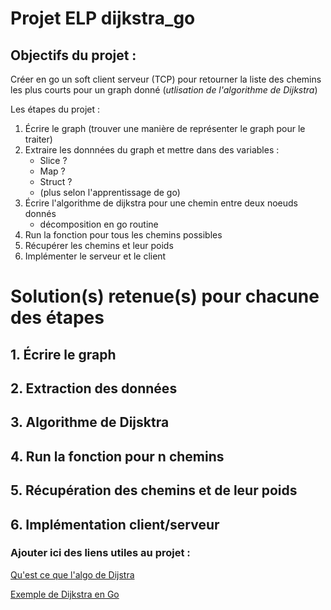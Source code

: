 # Projet ELP dijkstra_go
## Objectifs du projet :
Créer en go un soft client serveur (TCP) pour retourner la liste des chemins les plus courts pour un graph donné (*utlisation de l'algorithme de Dijkstra*)

Les étapes du projet :

1. Écrire le graph (trouver une manière de représenter le graph pour le traiter)
2. Extraire les donnnées du graph et mettre dans des variables :
	- Slice ?
	- Map ?
	- Struct ?
	- (plus selon l'apprentissage de go)
3. Écrire l'algorithme de dijkstra pour une chemin entre deux noeuds donnés
	- décomposition en go routine
4. Run la fonction pour tous les chemins possibles 
5. Récupérer les chemins et leur poids
6. Implémenter le serveur et le client


# Solution(s) retenue(s) pour chacune des étapes

## 1. Écrire le graph
## 2. Extraction des données
## 3. Algorithme de Dijsktra
## 4. Run la fonction pour n chemins
## 5. Récupération des chemins et de leur poids
## 6. Implémentation client/serveur


### Ajouter ici des liens utiles au projet :

[Qu'est ce que l'algo de Dijstra](https://www.youtube.com/watch?v=rHylCtXtdNs)

[Exemple de Dijkstra en Go](https://github.com/RyanCarrier/dijkstra)
